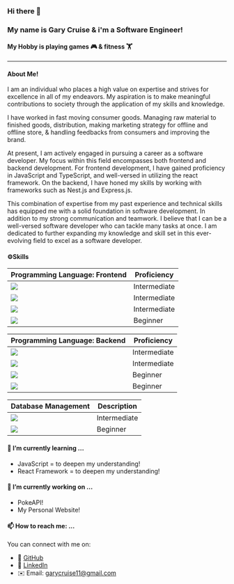 ### Hi there 👋
### My name is Gary Cruise & i'm a Software Engineer!
#### My Hobby is playing games 🎮 & fitness 🏋️
-----

#### About Me!
I am an individual who places a high value on expertise and strives for excellence in all of my endeavors. My aspiration is to make meaningful contributions to society through the application of my skills and knowledge.

I have worked in fast moving consumer goods. Managing raw material to finished goods, distribution, making marketing strategy for offline and offline store, & handling feedbacks from consumers and improving the brand.

At present, I am actively engaged in pursuing a career as a software developer. My focus within this field encompasses both frontend and backend development. For frontend development, I have gained proficiency in JavaScript and TypeScript, and well-versed in utilizing the react framework. On the backend, I have honed my skills by working with frameworks such as Nest.js and Express.js.

This combination of expertise from my past experience and technical skills has equipped me with a solid foundation in software development. In addition to my strong communication and teamwork. I believe that I can be a well-versed software developer who can tackle many tasks at once. I am dedicated to further expanding my knowledge and skill set in this ever-evolving field to excel as a software developer.

####  ⚙️Skills
| Programming Language: Frontend | Proficiency|
|-------|------------|
|![](https://img.shields.io/badge/HTML-HTML5-informational?style=flat&logo=html5&logoColor=red&color=2bbc8a)| Intermediate|
|![](https://img.shields.io/badge/CSS-CSS3-informational?style=flat&logo=css3&logoColor=black&color=2bbc8a) | Intermediate |
|![](https://img.shields.io/badge/Code-Typescript-informational?style=flat&logo=typescript&logoColor=007acc&color=2bbc8a) | Intermediate |
|![](https://img.shields.io/badge/Library-React-informational?style=flat&logo=react&logoColor=blue&color=2bbc8a) | Beginner |

| Programming Language: Backend | Proficiency|
|-------|------------|
|![](https://img.shields.io/badge/Code-Javascript-informational?style=flat&logo=javascript&logoColor=yellow&color=2bbc8a) | Intermediate |
|![](https://img.shields.io/badge/Framework-Express-informational?style=flat&logo=express&logoColor=white&color=2bbc8a) | Intermediate |
|![](https://img.shields.io/badge/Code-GraphQL-informational?style=flat&logo=graphql&logoColor=pink&color=2bbc8a) | Beginner |
|![](https://img.shields.io/badge/Code-NodeJS-informational?style=flat&logo=nodedotjs&logoColor=green&color=2bbc8a)| Beginner |

| Database Management | Description|
|-------|------------|
|![](https://img.shields.io/badge/Database-PostgreSQL-informational?style=flat&logo=postgresql&logoColor=blue&color=2bbc8a) | Intermediate| 
|![](https://img.shields.io/badge/Database-MongoDB-informational?style=flat&logo=mongodb&logoColor=green&color=2bbc8a) | Beginner|

#### 🌱 I’m currently learning ...
- JavaScript = to deepen my understanding!
- React Framework = to deepen my understanding!

#### 🔭 I’m currently working on ...
- PokeAPI! 
- My Personal Website!

#### 📫 How to reach me: ...
You can connect with me on:
- 🔸 [GitHub](https://github.com/Garycruisee)
- 🔗 [LinkedIn](https://www.linkedin.com/in/garycruise/)
- ✉️ Email: garycruise11@gmail.com

<!--
**Garycruisee/Garycruisee** is a ✨ _special_ ✨ repository because its `README.md` (this file) appears on your GitHub profile.

Here are some ideas to get you started:

- 🔭 I’m currently working on ...
- 🌱 I’m currently learning ...
- 👯 I’m looking to collaborate on ...
- 🤔 I’m looking for help with ...
- 💬 Ask me about ...
- 📫 How to reach me: ...
- 😄 Pronouns: ...
- ⚡ Fun fact: ...
-->
